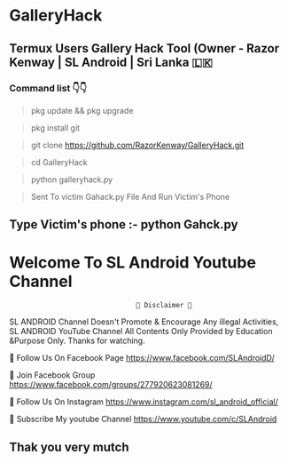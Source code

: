 # GalleryHack
## Termux Users Gallery Hack Tool (Owner - Razor Kenway | SL Android | Sri Lanka 🇱🇰 
### Command list 👇👇

>pkg update && pkg upgrade

>pkg install git

>git clone https://github.com/RazorKenway/GalleryHack.git

>cd GalleryHack

>python galleryhack.py

>Sent To victim Gahack.py File And Run Victim's Phone 

## Type Victim's phone :-  python Gahck.py

#                         Welcome To SL Android Youtube Channel

                                    💢 Disclaimer 💢
SL ANDROID Channel Doesn't Promote & Encourage Any illegal Activities, SL ANDROID YouTube Channel All Contents Only Provided  by Education &Purpose Only. Thanks for watching.

🔗 Follow Us On Facebook Page https://www.facebook.com/SLAndroidD/

🔗 Join Facebook Group https://www.facebook.com/groups/277920623081269/

🔗 Follow Us On Instagram https://www.instagram.com/sl_android_official/

🔗 Subscribe My youtube Channel https://www.youtube.com/c/SLAndroid

## Thak you very mutch
